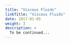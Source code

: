 ```yaml
---
title: "Viscous Fluids"
linkTitle: "Viscous Fluids"
date: 2017-01-05
weight: 3
description: >
  To be continued...
---
```

